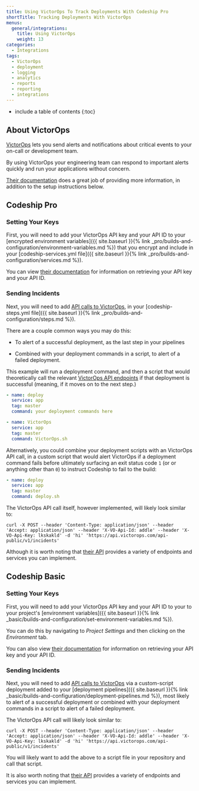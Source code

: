 ```yaml
---
title: Using VictorOps To Track Deployments With Codeship Pro
shortTitle: Tracking Deployments With VictorOps
menus:
  general/integrations:
    title: Using VictorOps
    weight: 13
categories:
  - Integrations    
tags:
  - VictorOps
  - deployment
  - logging
  - analytics
  - reports
  - reporting
  - integrations
---
```


* include a table of contents
{:toc}

## About VictorOps

[VictorOps](https://www.victorops.com) lets you send alerts and notifications about critical events to your on-call or development team.

By using VictorOps your engineering team can respond to important alerts quickly and run your applications without concern.

[Their documentation](https://help.victorops.com) does a great job of providing more information, in addition to the setup instructions below.

## Codeship Pro

### Setting Your Keys

First, you will need to add your VictorOps API key and your API ID to your [encrypted environment variables]({{ site.baseurl }}{% link _pro/builds-and-configuration/environment-variables.md %}) that you encrypt and include in your [codeship-services.yml file]({{ site.baseurl }}{% link _pro/builds-and-configuration/services.md %}).

You can view [their documentation](https://help.victorops.com/knowledge-base/api/) for information on retrieving your API key and your API ID.

### Sending Incidents

Next, you will need to add [API calls to VictorOps](https://portal.victorops.com/public/api-docs.html), in your [codeship-steps.yml file]({{ site.baseurl }}{% link _pro/builds-and-configuration/steps.md %}).

There are a couple common ways you may do this:

- To alert of a successful deployment, as the last step in your pipelines

- Combined with your deployment commands in a script, to alert of a failed deployment.

This example will run a deployment command, and then a script that would theoretically call the relevant [VictorOps API endpoints](https://portal.victorops.com/public/api-docs.html) if that deployment is successful (meaning, if it moves on to the next step.)

```yaml
- name: deploy
  service: app
  tag: master
  command: your deployment commands here

- name: VictorOps
  service: app
  tag: master
  command: VictorOps.sh
```

Alternatively, you could combine your deployment scripts with an VictorOps API call, in a custom script that would alert VictorOps if a deployment command fails before ultimately surfacing an exit status code `1` (or or anything other than `0`) to instruct Codeship to fail to the build:

```yaml
- name: deploy
  service: app
  tag: master
  command: deploy.sh
```

The VictorOps API call itself, however implemented, will likely look similar to:

```shell
curl -X POST --header 'Content-Type: application/json' --header 'Accept: application/json' --header 'X-VO-Api-Id: addle' --header 'X-VO-Api-Key: lkskakld' -d 'hi' 'https://api.victorops.com/api-public/v1/incidents'
```

Although it is worth noting that [their API](https://portal.victorops.com/public/api-docs.html) provides a variety of endpoints and services you can implement.

## Codeship Basic

### Setting Your Keys

First, you will need to add your VictorOps API key and your API ID to your to your project's [environment variables]({{ site.baseurl }}{% link _basic/builds-and-configuration/set-environment-variables.md %}).

You can do this by navigating to _Project Settings_ and then clicking on the _Environment_ tab.

You can also view [their documentation](https://help.victorops.com/knowledge-base/api/) for information on retrieving your API key and your API ID.

### Sending Incidents

Next, you will need to add [API calls to VictorOps](https://portal.victorops.com/public/api-docs.html) via a custom-script deployment added to your [deployment pipelines]({{ site.baseurl }}{% link _basic/builds-and-configuration/deployment-pipelines.md %}), most likely to alert of a successful deployment or combined with your deployment commands in a script to alert of a failed deployment.

The VictorOps API call will likely look similar to:

```shell
curl -X POST --header 'Content-Type: application/json' --header 'Accept: application/json' --header 'X-VO-Api-Id: addle' --header 'X-VO-Api-Key: lkskakld' -d 'hi' 'https://api.victorops.com/api-public/v1/incidents'
```

You will likely want to add the above to a script file in your repository and call that script.

It is also worth noting that [their API](https://portal.victorops.com/public/api-docs.html) provides a variety of endpoints and services you can implement.

